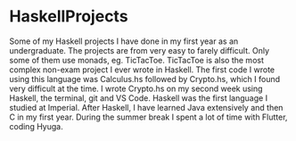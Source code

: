 # HaskellProjects
Some of my Haskell projects I have done in my first year as an undergraduate.
The projects are from very easy to farely difficult. Only some of them use monads, eg. TicTacToe. 
TicTacToe is also the most complex non-exam project I ever wrote in Haskell.
The first code I wrote using this language was Calculus.hs followed by Crypto.hs, which I found very difficult at the time.
I wrote Crypto.hs on my second week using Haskell, the terminal, git and VS Code.
Haskell was the first language I studied at Imperial.
After Haskell, I have learned Java extensively and then C in my first year. 
During the summer break I spent a lot of time with Flutter, coding Hyuga.
